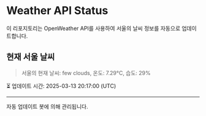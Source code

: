 
# Weather API Status

이 리포지토리는 OpenWeather API를 사용하여 서울의 날씨 정보를 자동으로 업데이트합니다.

## 현재 서울 날씨
> 서울의 현재 날씨: few clouds, 온도: 7.29°C, 습도: 29%

⏳ 업데이트 시간: 2025-03-13 20:17:00 (UTC)

---
자동 업데이트 봇에 의해 관리됩니다.
